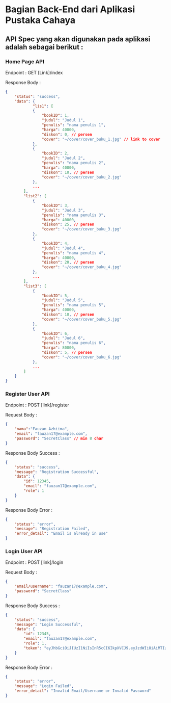 # Bagian Back-End dari Aplikasi Pustaka Cahaya

## API Spec yang akan digunakan pada aplikasi adalah sebagai berikut :

### Home Page API

Endpoint : GET [Link]/index

Response Body : 

```json 
{
    "status": "success",
    "data": {
            "lis1": [
            {
                "bookID": 1,
                "judul": "Judul 1",
                "penulis": "nama penulis 1",
                "harga": 40000,
                "diskon": 0, // persen
                "cover": "~/cover/cover_buku_1.jpg" // link to cover
            },
            {
                "bookID": 2,
                "judul": "Judul 2",
                "penulis": "nama penulis 2",
                "harga": 40000,
                "diskon": 10, // persen
                "cover": "~/cover/cover_buku_2.jpg"
            },
            ...
        ],
        "list2": [
            {
                "bookID": 3,
                "judul": "Judul 3",
                "penulis": "nama penulis 3",
                "harga": 40000,
                "diskon": 25, // persen
                "cover": "~/cover/cover_buku_3.jpg"
            },
            {
                "bookID": 4,
                "judul": "Judul 4",
                "penulis": "nama penulis 4",
                "harga": 40000,
                "diskon": 20, // persen
                "cover": "~/cover/cover_buku_4.jpg"
            },
            ...
        ],
        "list3": [
            {
                "bookID": 5,
                "judul": "Judul 5",
                "penulis": "nama penulis 5",
                "harga": 40000,
                "diskon": 10, // persen
                "cover": "~/cover/cover_buku_5.jpg"
            },
            {
                "bookID": 6,
                "judul": "Judul 6",
                "penulis": "nama penulis 6",
                "harga": 80000,
                "diskon": 5, // persen
                "cover": "~/cover/cover_buku_6.jpg"
            },
            ...
        ]
    }
}
```


### Register User API

Endpoint : POST [link]/register

Request Body : 

```json 
{
    "nama":"Fauzan Azhiima",
    "email": "fauzan17@example.com",
    "password": "SecretClass" // min 8 char
}
```

Response Body Success :

```json 
{
    "status": "success",
    "message": "Registration Successful",
    "data": {
        "id": 12345,
        "email": "fauzan17@example.com",
        "role": 1
    }
}
```

Response Body Error :

```json 
{
    "status": "error",
    "message": "Registration Failed",
    "error_detail": "Email is already in use"
}
```

### Login User API

Endpoint : POST [link]/login

Request Body : 

```json 
{
    "email/username": "fauzan17@example.com",
    "password": "SecretClass"
}
```

Response Body Success :

```json 
{
    "status": "success",
    "message": "Login Successful",
    "data": {
        "id": 12345,
        "email": "fauzan17@example.com",
        "role": 1,
        "token": "eyJhbGciOiJIUzI1NiIsInR5cCI6IkpXVCJ9.eyJzdWIiOiAiMTIzNDUiLCAiaWF0IjogMTYyMzEyMzUwMH0.H6MQUMR1Jvh7zxP3kW6VXWd7OlvGp7sFcpj2ZDqkNKk"
    }
}
```

Response Body Error :

```json 
{
    "status": "error",
    "message": "Login Failed",
    "error_detail": "Invalid Email/Username or Invalid Password"
}
```
